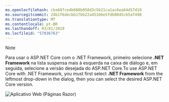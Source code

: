 ```yaml
---
ms.openlocfilehash: cba68fce4b888b058d3c5b21ca1ac6ea64d57d10
ms.sourcegitcommit: 24b1f6decbb17bb22a45166e5fdb0845c65af498
ms.translationtype: MT
ms.contentlocale: pt-BR
ms.lasthandoff: 03/01/2019
ms.locfileid: "57036763"
---
```

  > [!NOTE]
  > <span data-ttu-id="ab4bd-101">Para usar o ASP.NET Core com o .NET Framework, primeiro selecione **.NET Framework** na lista suspensa mais à esquerda na caixa de diálogo e, em seguida, selecione a versão desejada do ASP.NET Core.</span><span class="sxs-lookup"><span data-stu-id="ab4bd-101">To use ASP.NET Core with .NET Framework, you must first select **.NET Framework** from the leftmost drop-down in the dialog, then you can select the desired ASP.NET Core version.</span></span>

  ![Aplicativo Web (Páginas Razor)](../tutorials/razor-pages/razor-pages-start/_static/np2.png)
